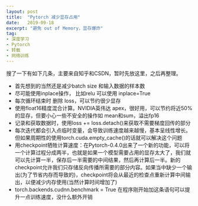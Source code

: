 ```yaml
---
layout: post
title:  "Pytorch 减少显存占用"
date:   2019-09-18
excerpt: "避免 out of Memory，显存爆炸"
tag:
- 深度学习
- Pytorch
- 转载
- 网络训练
---
```


搜了一下有如下几条，主要来自知乎和CSDN，暂时先放这里，之后再整理。

* 首先想到的当然还是减少batch size 和输入数据的样本数
* 尽可能使用inplace操作， 比如relu 可以使用 inplace=True 
* 每次循环结束时 删除 loss，可以节约很少显存
* 使用float16精度混合计算。NVIDIA英伟达 apex，很好用，可以节约将近50%的显存，但要小心一些不安全的操作如 mean和sum，溢出fp16
* 记录和获取数据时，使用loss += loss.detach()来获取不需要梯度回传的部分
* 每次迭代都会引入点临时变量，会导致训练速度越来越慢，基本呈线性增长。但如果周期性的使用torch.cuda.empty_cache()的话就可以解决这个问题
* 用checkpoint牺牲计算速度：在Pytorch-0.4.0出来了一个新的功能，可以将一个计算过程分成两半，也就是如果一个模型需要占用的显存太大了，我们就可以先计算一半，保存后一半需要的中间结果，然后再计算后一半。新的checkpoint允许我们只存储反向传播所需要的部分内容。如果当中缺少一个输出(为了节省内存而导致的)，checkpoint将会从最近的检查点重新计算中间输出，以便减少内存使用(当然计算时间增加了)
* torch.backends.cudnn.benchmark = True 在程序刚开始加这条语句可以提升一点训练速度，没什么额外开销